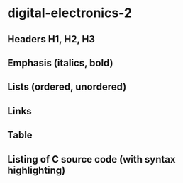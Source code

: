 # digital-electronics-2
## Headers H1, H2, H3
## Emphasis (italics, bold)
## Lists (ordered, unordered)
## Links
## Table
## Listing of C source code (with syntax highlighting)
